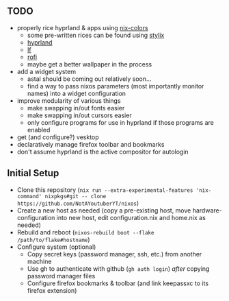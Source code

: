 ## TODO

- properly rice hyprland & apps using [nix-colors](https://github.com/Misterio77/nix-colors)
    - some pre-written rices can be found using [stylix](https://github.com/danth/stylix/tree/master/modules)
    - [hyprland](https://wiki.hyprland.org/0.41.2/Configuring/Variables/)
    - [lf](https://github.com/gokcehan/lf/blob/master/etc/colors.example)
    - [rofi](https://github.com/davatorium/rofi/blob/next/doc/rofi-theme.5.markdown)
    - maybe get a better wallpaper in the process
- add a widget system
    - astal should be coming out relatively soon...
    - find a way to pass nixos parameters (most importantly monitor names) into a widget configuration
- improve modularity of various things
    - make swapping in/out fonts easier
    - make swapping in/out cursors easier
    - only configure programs for use in hyprland if those programs are enabled
- get (and configure?) vesktop
- declaratively manage firefox toolbar and bookmarks
- don't assume hyprland is the active compositor for autologin

## Initial Setup

- Clone this repository (`nix run --extra-experimental-features 'nix-command' nixpkgs#git -- clone https://github.com/NotAYoutuberYT/nixos`)
- Create a new host as needed (copy a pre-existing host, move hardware-configuration into new host, edit configuration.nix and home.nix as needed)
- Rebuild and reboot (`nixos-rebuild boot --flake /path/to/flake#hostname`)
- Configure system (optional)
    - Copy secret keys (password manager, ssh, etc.) from another machine
    - Use gh to authenticate with github (`gh auth login`) *after* copying password manager files
    - Configure firefox bookmarks & toolbar (and link keepassxc to its firefox extension)